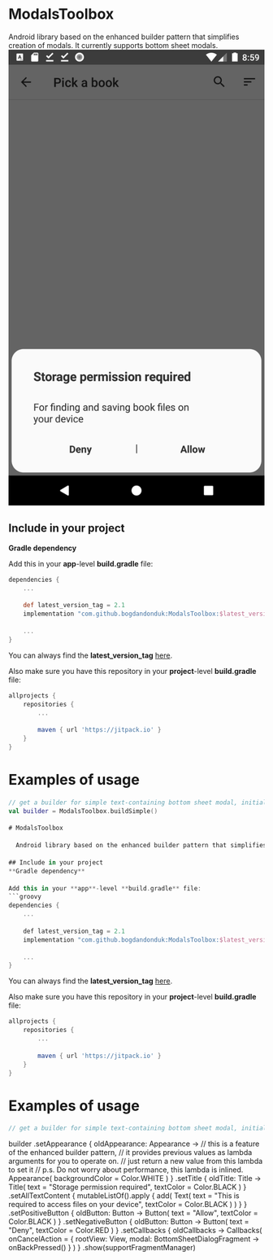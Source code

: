 
# ModalsToolbox 
  
  Android library based on the enhanced builder pattern that simplifies creation of modals. It currently supports bottom sheet modals.
  ![Example](https://github.com/bogdandonduk/ModalsToolbox/blob/master/device-2021-09-12-205941.png)
  
## Include in your project  
**Gradle dependency**  
  
Add this in your **app**-level **build.gradle** file:  
```groovy  
dependencies {  
	...  
  
	def latest_version_tag = 2.1
	implementation "com.github.bogdandonduk:ModalsToolbox:$latest_version_tag"  
  
	...  
}  
```  
You can always find the **latest_version_tag** [here](https://github.com/bogdandonduk/ModalsToolbox/releases).  
  
Also make sure you have this repository in your **project**-level **build.gradle** file:  
```groovy  
allprojects {  
	repositories {  
		...  
  
		maven { url 'https://jitpack.io' }  
	}  
}  
```  

# Examples of usage
```kotlin 
// get a builder for simple text-containing bottom sheet modal, initialize it and show: 
val builder = ModalsToolbox.buildSimple()

# ModalsToolbox 
  
  Android library based on the enhanced builder pattern that simplifies creation of modal windows with a good look and feel. It currently supports bottom sheet modals.
  
## Include in your project  
**Gradle dependency**  
  
Add this in your **app**-level **build.gradle** file:  
```groovy
dependencies {  
	...  
  
	def latest_version_tag = 2.1
	implementation "com.github.bogdandonduk:ModalsToolbox:$latest_version_tag"  
  
	...  
}  
```  
You can always find the **latest_version_tag** [here](https://github.com/bogdandonduk/AppManualToolbox/releases).  
  
Also make sure you have this repository in your **project**-level **build.gradle** file:  
```groovy  
allprojects {  
	repositories {  
		...  
  
		maven { url 'https://jitpack.io' }  
	}  
}  
```  

# Examples of usage
```kotlin 
// get a builder for simple text-containing bottom sheet modal, initialize it and show: 

```


builder
	.setAppearance { oldAppearance: Appearance -> // this is a feature of the enhanced builder pattern,
	// it provides previous values as lambda arguments for you to operate on.
	// just return a new value from this lambda to set it
	// p.s. Do not worry about performance, this lambda is inlined.
		Appearance(
			backgroundColor = Color.WHITE
		)
	}
	.setTitle { oldTitle: Title ->
		Title(
			text = "Storage permission required",
			textColor = Color.BLACK
		)
	}
	.setAllTextContent {
		mutableListOf<Text>().apply {
			add(
				Text(
					text = "This is required to access files on your device",
					textColor = Color.BLACK
				)
			)
		}
	}
	.setPositiveButton { oldButton: Button ->
		Button(
			text = "Allow",
			textColor = Color.BLACK
		)
	}
	.setNegativeButton { oldButton: Button ->
		Button(
			text = "Deny",
			textColor = Color.RED
		)
	}
	.setCallbacks { oldCallbacks ->
		Callbacks(
			onCancelAction = { rootView: View, modal: BottomSheetDialogFragment ->
				onBackPressed()
			}
		)
	}
	.show(supportFragmentManager)
```
